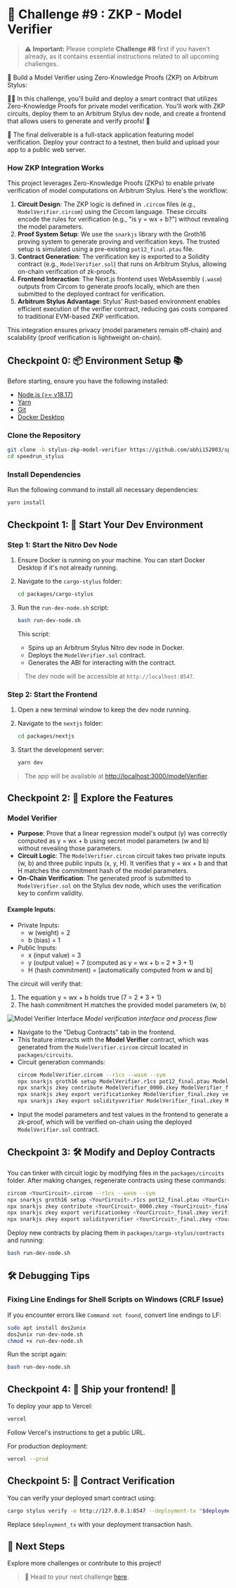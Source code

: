 # 🚩 Challenge #9 : ZKP - Model Verifier

> ⚠️ **Important:** Please complete **Challenge #8** first if you haven't already, as it contains essential instructions related to all upcoming challenges.

🎫 Build a Model Verifier using Zero-Knowledge Proofs (ZKP) on Arbitrum Stylus:

👷‍♀️ In this challenge, you'll build and deploy a smart contract that utilizes Zero-Knowledge Proofs for private model verification. You'll work with ZKP circuits, deploy them to an Arbitrum Stylus dev node, and create a frontend that allows users to generate and verify proofs! 🚀

🌟 The final deliverable is a full-stack application featuring model verification. Deploy your contract to a testnet, then build and upload your app to a public web server.

### How ZKP Integration Works
This project leverages Zero-Knowledge Proofs (ZKPs) to enable private verification of model computations on Arbitrum Stylus. Here's the workflow:

1. **Circuit Design**: The ZKP logic is defined in `.circom` files (e.g., `ModelVerifier.circom`) using the Circom language. These circuits encode the rules for verification (e.g., "is y = wx + b?") without revealing the model parameters.
2. **Proof System Setup**: We use the `snarkjs` library with the Groth16 proving system to generate proving and verification keys. The trusted setup is simulated using a pre-existing `pot12_final.ptau` file.
3. **Contract Generation**: The verification key is exported to a Solidity contract (e.g., `ModelVerifier.sol`) that runs on Arbitrum Stylus, allowing on-chain verification of zk-proofs.
4. **Frontend Interaction**: The Next.js frontend uses WebAssembly (`.wasm`) outputs from Circom to generate proofs locally, which are then submitted to the deployed contract for verification.
5. **Arbitrum Stylus Advantage**: Stylus' Rust-based environment enables efficient execution of the verifier contract, reducing gas costs compared to traditional EVM-based ZKP verification.

This integration ensures privacy (model parameters remain off-chain) and scalability (proof verification is lightweight on-chain).

## Checkpoint 0: 📦 Environment Setup 📚

Before starting, ensure you have the following installed:

- [Node.js (>= v18.17)](https://nodejs.org/en/download/)
- [Yarn](https://classic.yarnpkg.com/en/docs/install/)
- [Git](https://git-scm.com/downloads)
- [Docker Desktop](https://www.docker.com/products/docker-desktop)

### Clone the Repository

```bash
git clone -b stylus-zkp-model-verifier https://github.com/abhi152003/speedrun_stylus.git
cd speedrun_stylus
```

### Install Dependencies

Run the following command to install all necessary dependencies:

```bash
yarn install
```

## Checkpoint 1: 🚀 Start Your Dev Environment

### Step 1: Start the Nitro Dev Node

1. Ensure Docker is running on your machine. You can start Docker Desktop if it's not already running.
2. Navigate to the `cargo-stylus` folder:
   ```bash
   cd packages/cargo-stylus
   ```

3. Run the `run-dev-node.sh` script:
   ```bash
   bash run-dev-node.sh
   ```
   This script:
   - Spins up an Arbitrum Stylus Nitro dev node in Docker.
   - Deploys the `ModelVerifier.sol` contract.
   - Generates the ABI for interacting with the contract.

> The dev node will be accessible at `http://localhost:8547`.

### Step 2: Start the Frontend

1. Open a new terminal window to keep the dev node running.
2. Navigate to the `nextjs` folder:
   ```bash
   cd packages/nextjs
   ```

3. Start the development server:
   ```bash
   yarn dev
   ```

> The app will be available at [http://localhost:3000/modelVerifier](http://localhost:3000/modelVerifier).

## Checkpoint 2: 💫 Explore the Features

### Model Verifier

- **Purpose**: Prove that a linear regression model's output (y) was correctly computed as y = wx + b using secret model parameters (w and b) without revealing those parameters.
- **Circuit Logic**: The `ModelVerifier.circom` circuit takes two private inputs (w, b) and three public inputs (x, y, H). It verifies that y = wx + b and that H matches the commitment hash of the model parameters.
- **On-Chain Verification**: The generated proof is submitted to `ModelVerifier.sol` on the Stylus dev node, which uses the verification key to confirm validity.

#### Example Inputs:
- Private Inputs:
  - w (weight) = 2
  - b (bias) = 1
- Public Inputs:
  - x (input value) = 3
  - y (output value) = 7 (computed as y = wx + b = 2 * 3 + 1)
  - H (hash commitment) = [automatically computed from w and b]

The circuit will verify that:
1. The equation y = wx + b holds true (7 = 2 * 3 + 1)
2. The hash commitment H matches the provided model parameters (w, b)

![Model Verifier Interface](https://github.com/user-attachments/assets/9192372d-bb8e-41a5-a384-5c726e2a6eb9)
*Model verification interface and process flow*

- Navigate to the "Debug Contracts" tab in the frontend.
- This feature interacts with the **Model Verifier** contract, which was generated from the `ModelVerifier.circom` circuit located in `packages/circuits`.
- Circuit generation commands:
  ```bash
  circom ModelVerifier.circom --r1cs --wasm --sym
  npx snarkjs groth16 setup ModelVerifier.r1cs pot12_final.ptau ModelVerifier_0000.zkey
  npx snarkjs zkey contribute ModelVerifier_0000.zkey ModelVerifier_final.zkey --name="Contributor" -v
  npx snarkjs zkey export verificationkey ModelVerifier_final.zkey verification_key.json
  npx snarkjs zkey export solidityverifier ModelVerifier_final.zkey ModelVerifier.sol
  ```
- Input the model parameters and test values in the frontend to generate a zk-proof, which will be verified on-chain using the deployed `ModelVerifier.sol` contract.

## Checkpoint 3: 🛠 Modify and Deploy Contracts

You can tinker with circuit logic by modifying files in the `packages/circuits` folder. After making changes, regenerate contracts using these commands:

```bash
circom <YourCircuit>.circom --r1cs --wasm --sym
npx snarkjs groth16 setup <YourCircuit>.r1cs pot12_final.ptau <YourCircuit>_0000.zkey
npx snarkjs zkey contribute <YourCircuit>_0000.zkey <YourCircuit>_final.zkey --name="Contributor" -v
npx snarkjs zkey export verificationkey <YourCircuit>_final.zkey verification_key.json
npx snarkjs zkey export solidityverifier <YourCircuit>_final.zkey <YourCircuit>.sol
```

Deploy new contracts by placing them in `packages/cargo-stylus/contracts` and running:

```bash
bash run-dev-node.sh
```

## 🛠️ Debugging Tips

### Fixing Line Endings for Shell Scripts on Windows (CRLF Issue)

If you encounter errors like `Command not found`, convert line endings to LF:

```bash
sudo apt install dos2unix
dos2unix run-dev-node.sh
chmod +x run-dev-node.sh
```

Run the script again:
```bash
bash run-dev-node.sh
```

## Checkpoint 4: 🚢 Ship your frontend! 🚁

To deploy your app to Vercel:

```bash
vercel
```

Follow Vercel's instructions to get a public URL.

For production deployment:
```bash
vercel --prod
```

## Checkpoint 5: 📜 Contract Verification

You can verify your deployed smart contract using:

```bash
cargo stylus verify -e http://127.0.0.1:8547 --deployment-tx "$deployment_tx"
```

Replace `$deployment_tx` with your deployment transaction hash.

## 🏁 Next Steps

Explore more challenges or contribute to this project!

> 🏃 Head to your next challenge [here](https://speedrunstylus.com/challenge/zkp-public-doc-verifier).